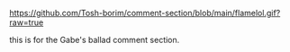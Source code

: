https://github.com/Tosh-borim/comment-section/blob/main/flamelol.gif?raw=true

this is for the Gabe's ballad comment section.
